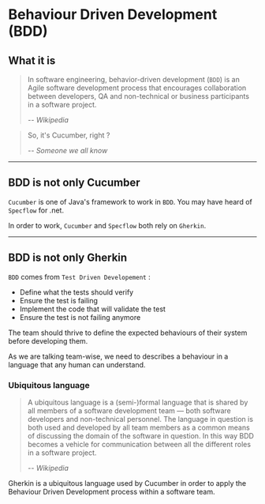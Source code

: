 # Behaviour Driven Development (BDD)

## What it is

>In software engineering, behavior-driven development (`BDD`) is an Agile software development process that encourages collaboration between developers, QA and non-technical or business participants in a software project.
>
>-- _Wikipedia_


> So, it's Cucumber, right ?
>
>-- _Someone we all know_ 
---

## BDD is not only Cucumber

`Cucumber` is one of Java's framework to work in `BDD`.
You may have heard of `Specflow` for .net.

In order to work, `Cucumber` and `Specflow` both rely on `Gherkin`.

---

## BDD is not only Gherkin

`BDD` comes from `Test Driven Developement` :

* Define what the tests should verify
* Ensure the test is failing
* Implement the code that will validate the test
* Ensure the test is not failing anymore

The team should thrive to define the expected behaviours of their system before developing them.

As we are talking team-wise, we need to describes a behaviour in a language that any human can understand.

### Ubiquitous language

>A ubiquitous language is a (semi-)formal language that is shared by all members of a software development team — both software developers and non-technical personnel. The language in question is both used and developed by all team members as a common means of discussing the domain of the software in question. In this way BDD becomes a vehicle for communication between all the different roles in a software project.
>
>-- _Wikipedia_

Gherkin is a ubiquitous language used by Cucumber in order to apply the Behaviour Driven Development process within a software team.

